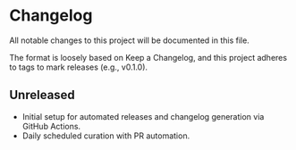 # Changelog

All notable changes to this project will be documented in this file.

The format is loosely based on Keep a Changelog, and this project adheres to tags to mark releases (e.g., v0.1.0).

## Unreleased
- Initial setup for automated releases and changelog generation via GitHub Actions.
- Daily scheduled curation with PR automation.


